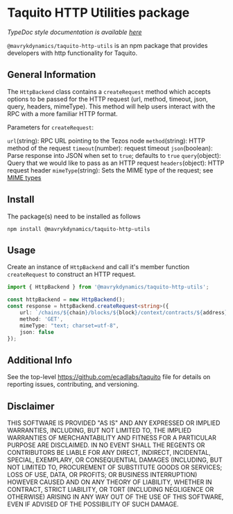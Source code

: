 # Taquito HTTP Utilities package
*TypeDoc style documentation is available [here](https://tezostaquito.io/typedoc/modules/_taquito_http_utils.html)*

`@mavrykdynamics/taquito-http-utils` is an npm package that provides developers with http functionality for Taquito.

## General Information

The `HttpBackend` class contains a `createRequest` method which accepts options to be passed for the HTTP request (url, method, timeout, json, query, headers, mimeType). This method will help users interact with the RPC with a more familiar HTTP format.

Parameters for `createRequest`:

`url`(string): RPC URL pointing to the Tezos node 
`method`(string): HTTP method of the request
`timeout`(number): request timeout 
`json`(boolean): Parse response into JSON when set to `true`; defaults to `true`
`query`(object): Query that we would like to pass as an HTTP request
`headers`(object): HTTP request header 
`mimeType`(string): Sets the MIME type of the request; see [MIME types](https://developer.mozilla.org/en-US/docs/Web/HTTP/Basics_of_HTTP/MIME_types)


## Install
The package(s) need to be installed as follows
```
npm install @mavrykdynamics/taquito-http-utils
```

## Usage
Create an instance of `HttpBackend` and call it's member function `createRequest` to construct an HTTP request. 
```ts
import { HttpBackend } from '@mavrykdynamics/taquito-http-utils';

const httpBackend = new HttpBackend();
const response = httpBackend.createRequest<string>({
    url: `/chains/${chain}/blocks/${block}/context/contracts/${address}/script`,
    method: 'GET',
    mimeType: "text; charset=utf-8",
    json: false
});

```

## Additional Info
See the top-level https://github.com/ecadlabs/taquito file for details on reporting issues, contributing, and versioning.


## Disclaimer

THIS SOFTWARE IS PROVIDED "AS IS" AND ANY EXPRESSED OR IMPLIED WARRANTIES, INCLUDING, BUT NOT LIMITED TO, THE IMPLIED WARRANTIES OF MERCHANTABILITY AND FITNESS FOR A PARTICULAR PURPOSE ARE DISCLAIMED. IN NO EVENT SHALL THE REGENTS OR CONTRIBUTORS BE LIABLE FOR ANY DIRECT, INDIRECT, INCIDENTAL, SPECIAL, EXEMPLARY, OR CONSEQUENTIAL DAMAGES (INCLUDING, BUT NOT LIMITED TO, PROCUREMENT OF SUBSTITUTE GOODS OR SERVICES; LOSS OF USE, DATA, OR PROFITS; OR BUSINESS INTERRUPTION) HOWEVER CAUSED AND ON ANY THEORY OF LIABILITY, WHETHER IN CONTRACT, STRICT LIABILITY, OR TORT (INCLUDING NEGLIGENCE OR OTHERWISE) ARISING IN ANY WAY OUT OF THE USE OF THIS SOFTWARE, EVEN IF ADVISED OF THE POSSIBILITY OF SUCH DAMAGE.